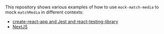 This repository shows various examples of how to use `mock-match-media` to mock `matchMedia` in different contexts:

- [create-react-app and Jest and react-testing-library](https://github.com/Ayc0/mock-match-media-examples/tree/master/create-react-app)
- [NextJS](https://nextjs.org/)
